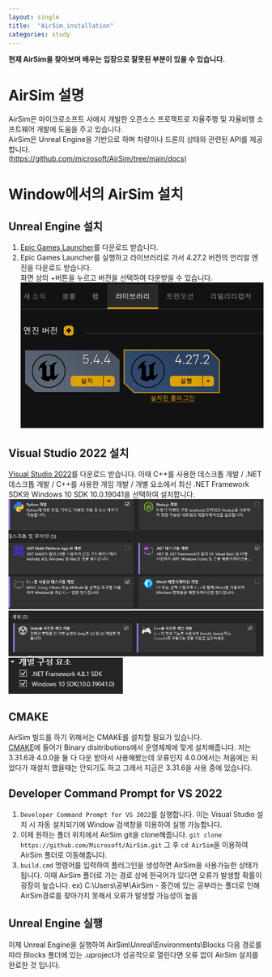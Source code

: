```yaml
---
layout: single
title:  "AirSim_installation"
categories: study
---
```


**현재 AirSim을 찾아보며 배우는 입장으로 잘못된 부분이 있을 수 있습니다.**

# AirSim 설명  
AirSim은 마이크로소프트 사에서 개발한 오픈소스 프로젝트로 자율주행 및 자율비행 소프트웨어 개발에 도움을 주고 있습니다.  
AirSim은 Unreal Engine을 기반으로 하며 차량이나 드론의 상태와 관련된 API를 제공합니다.  
(<https://github.com/microsoft/AirSim/tree/main/docs>)  

# Window에서의 AirSim 설치  
## Unreal Engine 설치  
1. [Epic Games Launcher](https://www.unrealengine.com/download)를 다운로드 받습니다.  
2. Epic Games Launcher를 실행하고 라이브러리로 가서 4.27.2 버전의 언리얼 엔진을 다운로드 받습니다.  
   화면 상의 +버튼을 누르고 버전을 선택하여 다운받을 수 있습니다.  
   ![alt text](image.png)  

## Visual Studio 2022 설치  
[Visual Studio 2022](https://visualstudio.microsoft.com/ko/vs/)를 다운로드 받습니다. 이때 C++를 사용한 데스크톱 개발 / .NET 데스크톱 개발 / C++를 사용한 개임 개발 / 개별 요소에서 최신 .NET Framework SDK와 Windows 10 SDK 10.0.19041을 선택하여 설치합니다.  
![alt text](image-1.png)  
![alt text](image-2.png)  
![alt text](image-3.png)  

## CMAKE
AirSim 빌드를 하기 위해서는 CMAKE를 설치할 필요가 있습니다.  
[CMAKE](https://cmake.org/download/)에 들어가 Binary disitributions에서 운영체제에 맞게 설치해줍니다. 저는 3.31.6과 4.0.0을 둘 다 다운 받아서 사용해봤는데 오류인지 4.0.0에서는 처음에는 되었다가 재설치 했을때는 안되기도 하고 그래서 지금은 3.31.6을 사용 중에 있습니다.

## Developer Command Prompt for VS 2022
1. `Developer Command Prompt for VS 2022`를 실행합니다. 이는 Visual Studio 설치 시 자동 설치되기에 Window 검색창을 이용하여 실행 가능합니다.  
2. 이제 원하는 폴더 위치에서 AirSim git을 clone해줍니다. `git clone https://github.com/Microsoft/AirSim.git` 그 후 `cd AirSim`을 이용하여 AirSim 폴더로 이동해줍니다.  
3. `build.cmd` 명령어를 입력하여 플러그인을 생성하면 AirSim을 사용가능한 상태가 됩니다. 이때 AirSim 폴더로 가는 경로 상에 한국어가 있다면 오류가 발생할 확률이 굉장히 높습니다. 
ex) C:\Users\공부\AirSim - 중간에 있는 공부라는 폴더로 인해 AirSim경로를 찾아가지 못해서 오류가 발생할 가능성이 높음

## Unreal Engine 실행
이제 Unreal Engine을 실행하여 AirSim\Unreal\Environments\Blocks 다음 경로를 따라 Blocks 폴더에 있는 .uproject가 성공적으로 열린다면 오류 없이 AirSim 설치를 완료한 것 입니다. 